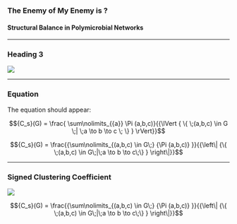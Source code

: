 ### The Enemy of My Enemy is ?
#### Structural Balance in Polymicrobial Networks

---

### Heading 3

![](https://rawgit.com/sathomas/presentations/sbalance/assets/o_graphs.svg)

---

### Equation

The equation should appear:

$${C_s}(G) = \frac{ \sum\nolimits_{{a}} \Pi (a,b,c)}{{\lVert { \{ \;(a,b,c) \in G \;| \;a \to b \to c \; \} } \rVert}}$$

$${C_s}(G) = \frac{{\sum\nolimits_{(a,b,c) \in G\;} {\Pi (a,b,c)} }}{{\left\| {\{ \;(a,b,c) \in G\;|\;a \to b \to c\;\} } \right\|}}$$


---

### Signed Clustering Coefficient

![](https://rawgit.com/sathomas/presentations/sbalance/assets/o_c_s.svg)

$${C_s}(G) = \frac{{\sum\nolimits_{(a,b,c) \in G\;} {\Pi (a,b,c)} }}{{\left\| {\{ \;(a,b,c) \in G\;|\;a \to b \to c\;\} } \right\|}}$$

